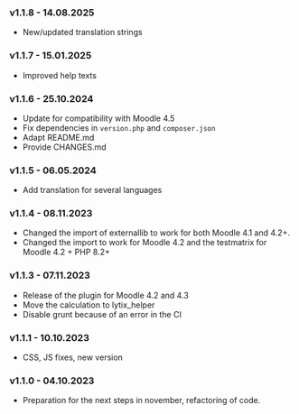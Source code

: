 ### v1.1.8 - 14.08.2025
- New/updated translation strings

### v1.1.7 - 15.01.2025
- Improved help texts

### v1.1.6 - 25.10.2024
- Update for compatibility with Moodle 4.5
- Fix dependencies in `version.php` and `composer.json`
- Adapt README.md
- Provide CHANGES.md

### v1.1.5 - 06.05.2024
- Add translation for several languages

### v1.1.4 - 08.11.2023
- Changed the import of externallib to work for both Moodle 4.1 and 4.2+.
- Changed the import to work for Moodle 4.2 and the testmatrix for Moodle 4.2 + PHP 8.2+

### v1.1.3 - 07.11.2023
- Release of the plugin for Moodle 4.2 and 4.3
- Move the calculation to lytix_helper
- Disable grunt because of an error in the CI

### v1.1.1 - 10.10.2023
- CSS, JS fixes, new version

### v1.1.0 - 04.10.2023
- Preparation for the next steps in november, refactoring of code.
